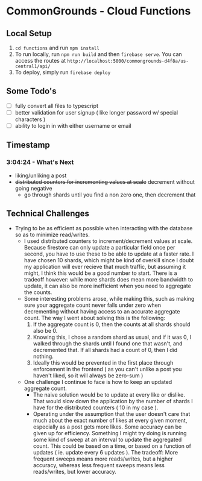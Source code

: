 # CommonGrounds - Cloud Functions

## Local Setup

1. `cd functions` and run `npm install`
2. To run locally, run `npm run build` and then `firebase serve`. You can access the routes at `http://localhost:5000/commongrounds-d4f8a/us-central1/api/`
3. To deploy, simply run `firebase deploy`

## Some Todo's

- [ ] fully convert all files to typescript
- [ ] better validation for user signup ( like longer password w/ special characters )
- [ ] ability to login in with either username or email

## Timestamp

### 3:04:24 - What's Next

- liking/unliking a post
- ~~distributed counters for incrementing values at scale~~ decrement without going negative
  - go through shards until you find a non zero one, then decrement that

## Technical Challenges

- Trying to be as efficient as possible when interacting with the database so as to minimize read/writes.
  - I used distributed counters to increment/decrement values at scale. Because firestore can only update a particular field once per second, you have to use these to be able to update at a faster rate. I have chosen 10 shards, which might be kind of overkill since I doubt my application will ever recieve that much traffic, but assuming it might, I think this would be a good number to start. There is a tradeoff however: while more shards does mean more bandwidth to update, it can also be more inefficient when you need to aggregate the counts.
  - Some interesting problems arose, while making this, such as making sure your aggregate count never falls under zero when          decrementing without having access to an accurate aggregate count. The way I went about solving this is the following:
    1. If the aggregate count is 0, then the counts at all shards should also be 0.
    2. Knowing this, I chose a random shard as usual, and if it was 0, I walked through the shards until I found one that wasn't, and decremented that. If all shards had a count of 0, then I did nothing.
    3. Ideally this would be prevented in the first place through enforcement in the frontend ( as you can't unlike a post you haven't liked, so it will always be zero-sum )
  - One challenge I continue to face is how to keep an updated aggregate count.
    - The naive solution would be to update at every like or dislike. That would slow down the application by the number of shards I have for the distributed counters ( 10 in my case ).
    - Operating under the assumption that the user doesn't care that much about the exact number of likes at every given moment, especially as a post gets more likes. Some accuracy can be given up for efficiency. Something I might try doing is running some kind of sweep at an interval to update the aggregated count. This could be based on a time, or based on a function of updates ( ie. update every 6 updates ). The tradeoff: More frequent sweeps means more reads/writes, but a higher accuracy, whereas less frequent sweeps means less reads/writes, but lower accuracy.